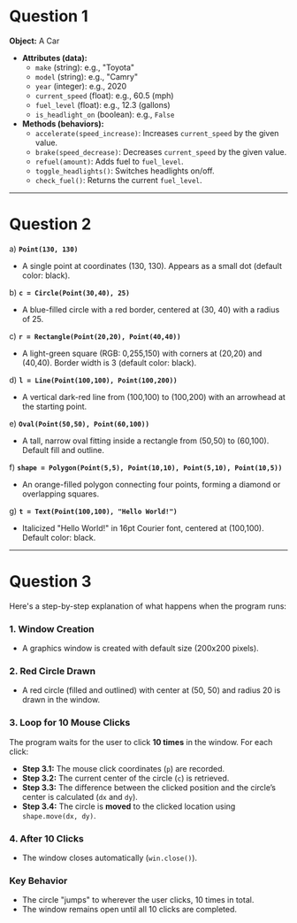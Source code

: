 # **Question 1**  
**Object:** A Car  
- **Attributes (data):**  
  - `make` (string): e.g., "Toyota"  
  - `model` (string): e.g., "Camry"  
  - `year` (integer): e.g., 2020  
  - `current_speed` (float): e.g., 60.5 (mph)  
  - `fuel_level` (float): e.g., 12.3 (gallons)  
  - `is_headlight_on` (boolean): e.g., `False`  
- **Methods (behaviors):**  
  - `accelerate(speed_increase)`: Increases `current_speed` by the given value.  
  - `brake(speed_decrease)`: Decreases `current_speed` by the given value.  
  - `refuel(amount)`: Adds fuel to `fuel_level`.  
  - `toggle_headlights()`: Switches headlights on/off.  
  - `check_fuel()`: Returns the current `fuel_level`.  

---

# **Question 2**  
a) **`Point(130, 130)`**  
- A single point at coordinates (130, 130). Appears as a small dot (default color: black).  

b) **`c = Circle(Point(30,40), 25)`**  
- A blue-filled circle with a red border, centered at (30, 40) with a radius of 25.  

c) **`r = Rectangle(Point(20,20), Point(40,40))`**  
- A light-green square (RGB: 0,255,150) with corners at (20,20) and (40,40). Border width is 3 (default color: black).  

d) **`l = Line(Point(100,100), Point(100,200))`**  
- A vertical dark-red line from (100,100) to (100,200) with an arrowhead at the starting point.  

e) **`Oval(Point(50,50), Point(60,100))`**  
- A tall, narrow oval fitting inside a rectangle from (50,50) to (60,100). Default fill and outline.  

f) **`shape = Polygon(Point(5,5), Point(10,10), Point(5,10), Point(10,5))`**  
- An orange-filled polygon connecting four points, forming a diamond or overlapping squares.  

g) **`t = Text(Point(100,100), "Hello World!")`**  
- Italicized "Hello World!" in 16pt Courier font, centered at (100,100). Default color: black.  

---

# **Question 3**  
Here's a step-by-step explanation of what happens when the program runs:

### **1. Window Creation**  
- A graphics window is created with default size (200x200 pixels).  

### **2. Red Circle Drawn**  
- A red circle (filled and outlined) with center at (50, 50) and radius 20 is drawn in the window.  

### **3. Loop for 10 Mouse Clicks**  
The program waits for the user to click **10 times** in the window. For each click:  
- **Step 3.1:** The mouse click coordinates (`p`) are recorded.  
- **Step 3.2:** The current center of the circle (`c`) is retrieved.  
- **Step 3.3:** The difference between the clicked position and the circle’s center is calculated (`dx` and `dy`).  
- **Step 3.4:** The circle is **moved** to the clicked location using `shape.move(dx, dy)`.  

### **4. After 10 Clicks**  
- The window closes automatically (`win.close()`).  

### **Key Behavior**  
- The circle "jumps" to wherever the user clicks, 10 times in total.  
- The window remains open until all 10 clicks are completed.  

